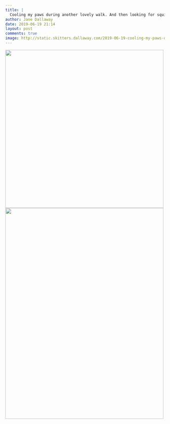 ```yaml
---
title: |
  Cooling my paws during another lovely walk. And then looking for squirrels...
author: Jane Dallaway
date: 2019-06-19 21:14
layout: post
comments: true
image: http://static.skitters.dallaway.com/2019-06-19-cooling-my-paws-during-another-lovely-walk--and-then-looking-for-squirrels-thumb-1-IMG-9443.JPG
---
```


<div>
        <a href="http://static.skitters.dallaway.com/2019-06-19-cooling-my-paws-during-another-lovely-walk--and-then-looking-for-squirrels-fullsize-1-IMG-9443.JPG">
          <img src="http://static.skitters.dallaway.com/2019-06-19-cooling-my-paws-during-another-lovely-walk--and-then-looking-for-squirrels-thumb-1-IMG-9443.JPG" width="500" height="500"/>
        </a>
      </div><div>
        <a href="http://static.skitters.dallaway.com/2019-06-19-cooling-my-paws-during-another-lovely-walk--and-then-looking-for-squirrels-fullsize-2-IMG-9444.JPG">
          <img src="http://static.skitters.dallaway.com/2019-06-19-cooling-my-paws-during-another-lovely-walk--and-then-looking-for-squirrels-thumb-2-IMG-9444.JPG" width="500" height="667"/>
        </a>
      </div>


  
      